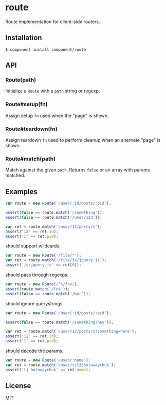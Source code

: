 
# route

  Route implementation for client-side routers.

## Installation

    $ component install component/route

## API

### Route(path)

  Initialize a `Route` with a `path` string or regexp.

### Route#setup(fn)

  Assign setup `fn` used when the "page" is shown.

### Route#teardown(fn)

  Assign teardown `fn` used to perform cleanup when
  an alternate "page" is shown.

### Route#match(path)

  Match against the given `path`. Returns `false` or
  an array with params matched.

## Examples

```js
var route = new Route('/user/:id/posts/:pid');

assert(false == route.match('/something'));
assert(false == route.match('/user/123'));

var ret = route.match('/user/12/posts/1');
assert('12' == ret.id);
assert('1' == ret.pid);
```

should support wildcards.

```js
var route = new Route('/file/*');
var ret = route.match('/file/js/jquery.js');
assert('js/jquery.js' == ret[0]);
```

should pass through regexps.

```js
var route = new Route(/^\/foo/);
assert(route.match('/foo'));
assert(false == route.match('/bar'));
```

should ignore querystrings.

```js
var route = new Route('/user/:id/posts/:pid');

assert(false == route.match('/something?hey'));

var ret = route.match('/user/12/posts/1?something=here');
assert('12' == ret.id);
assert('1' == ret.pid);
```

should decode the params.

```js
var route = new Route('/user/:name');
var ret = route.match('/user/tj%20holowaychuk');
assert('tj holowaychuk' == ret.name);
```

## License

  MIT
